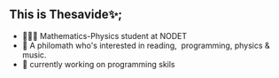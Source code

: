 ## This is Thesavide✨;

- 👩🏻‍💻 Mathematics-Physics student at NODET
- 🧠 A philomath who's interested in reading,  programming, physics & music.
- 👀 currently working on programming skils
<!--
**sava-akbari/sava-akbari** is a ✨ _special_ ✨ repository because its `README.md` (this file) appears on your GitHub profile.

Here are some ideas to get you started:

- 🔭 I’mcurrently working on ...
- 🌱 I’m currently learning ...
- 👯 I’m looking to collaborate on ...
- 🤔 I’m looking for help with ...
- 💬 Ask me about ...
- 📫 How to reach me: ...
- 😄 Pronouns: ...
- ⚡ Fun fact: ...
-->
